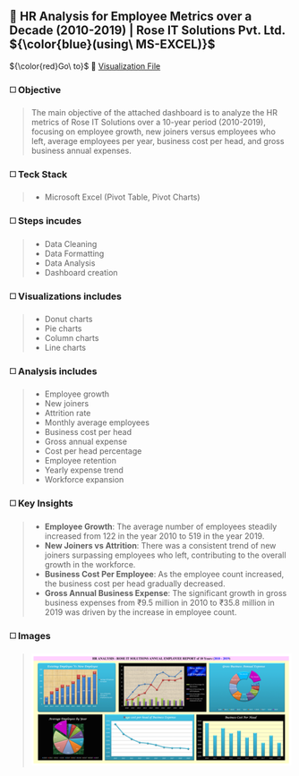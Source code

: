 ## 🔳 HR Analysis for Employee Metrics over a Decade (2010-2019) | Rose IT Solutions Pvt. Ltd. ${\color{blue}(using\ MS-EXCEL)}$

${\color{red}Go\ to}$ 🔗 [Visualization File]()

### ◻️ Objective

>The main objective of the attached dashboard is to analyze the HR metrics of Rose IT Solutions over a 10-year period (2010-2019), focusing on employee growth, new joiners versus employees who left, average employees per year, business cost per head, and gross business annual expenses.

### ◻️ Teck Stack

>- Microsoft Excel (Pivot Table, Pivot Charts)

### ◻️ Steps incudes

>- Data Cleaning
>- Data Formatting
>- Data Analysis
>- Dashboard creation

### ◻️ Visualizations includes

>- Donut charts
>- Pie charts
>- Column charts
>- Line charts

### ◻️ Analysis includes

>- Employee growth
>- New joiners
>- Attrition rate
>- Monthly average employees
>- Business cost per head
>- Gross annual expense
>- Cost per head percentage
>- Employee retention
>- Yearly expense trend
>- Workforce expansion

### ◻️ Key Insights

>- **Employee Growth**: The average number of employees steadily increased from 122 in the year 2010 to 519 in the year 2019.
>- **New Joiners vs Attrition**: There was a consistent trend of new joiners surpassing employees who left, contributing to the overall growth in the workforce.
>- **Business Cost Per Employee**: As the employee count increased, the business cost per head gradually decreased.
>- **Gross Annual Business Expense**: The significant growth in gross business expenses from ₹9.5 million in 2010 to ₹35.8 million in 2019 was driven by the increase in employee count.

### ◻️ Images

>![HR Analysis](https://github.com/ialam085/HR_Analysis_Employee_Metrics_ROSE/blob/main/ROSE_HR_Analysis-1.png)
